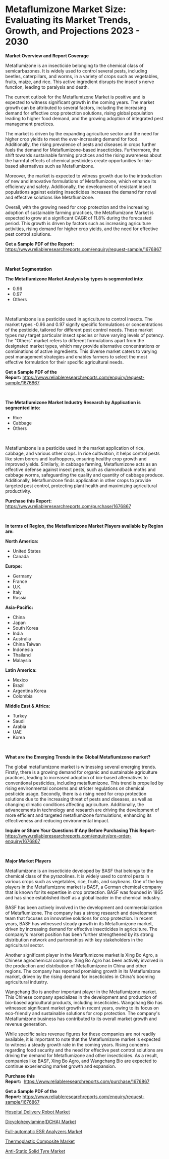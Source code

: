 <p><h1>Metaflumizone Market Size: Evaluating its Market Trends, Growth, and Projections 2023 - 2030</h1></p><p><strong>Market Overview and Report Coverage</strong></p>
<p><p>Metaflumizone is an insecticide belonging to the chemical class of semicarbazones. It is widely used to control several pests, including beetles, caterpillars, and worms, in a variety of crops such as vegetables, fruits, maize, and rice. This active ingredient disrupts the insect's nerve function, leading to paralysis and death.</p><p>The current outlook for the Metaflumizone Market is positive and is expected to witness significant growth in the coming years. The market growth can be attributed to several factors, including the increasing demand for effective crop protection solutions, rising global population leading to higher food demand, and the growing adoption of integrated pest management practices.</p><p>The market is driven by the expanding agriculture sector and the need for higher crop yields to meet the ever-increasing demand for food. Additionally, the rising prevalence of pests and diseases in crops further fuels the demand for Metaflumizone-based insecticides. Furthermore, the shift towards sustainable farming practices and the rising awareness about the harmful effects of chemical pesticides create opportunities for bio-based alternatives such as Metaflumizone.</p><p>Moreover, the market is expected to witness growth due to the introduction of new and innovative formulations of Metaflumizone, which enhance its efficiency and safety. Additionally, the development of resistant insect populations against existing insecticides increases the demand for novel and effective solutions like Metaflumizone.</p><p>Overall, with the growing need for crop protection and the increasing adoption of sustainable farming practices, the Metaflumizone Market is expected to grow at a significant CAGR of 11.8% during the forecasted period. This growth is driven by factors such as increasing agriculture activities, rising demand for higher crop yields, and the need for effective pest control solutions.</p></p>
<p><strong>Get a Sample PDF of the Report:</strong> <a href="https://www.reliableresearchreports.com/enquiry/request-sample/1676867">https://www.reliableresearchreports.com/enquiry/request-sample/1676867</a></p>
<p>&nbsp;</p>
<p><strong>Market Segmentation</strong></p>
<p><strong>The Metaflumizone Market Analysis by types is segmented into:</strong></p>
<p><ul><li>0.96</li><li>0.97</li><li>Others</li></ul></p>
<p>&nbsp;</p>
<p><p>Metaflumizone is a pesticide used in agriculture to control insects. The market types -0.96 and 0.97 signify specific formulations or concentrations of the pesticide, tailored for different pest control needs. These market types may target particular insect species or have varying levels of potency. The "Others" market refers to different formulations apart from the designated market types, which may provide alternative concentrations or combinations of active ingredients. This diverse market caters to varying pest management strategies and enables farmers to select the most effective formulation for their specific agricultural needs.</p></p>
<p><strong>Get a Sample PDF of the Report:</strong>&nbsp;<a href="https://www.reliableresearchreports.com/enquiry/request-sample/1676867">https://www.reliableresearchreports.com/enquiry/request-sample/1676867</a></p>
<p>&nbsp;</p>
<p><strong>The Metaflumizone Market Industry Research by Application is segmented into:</strong></p>
<p><ul><li>Rice</li><li>Cabbage</li><li>Others</li></ul></p>
<p>&nbsp;</p>
<p><p>Metaflumizone is a pesticide used in the market application of rice, cabbage, and various other crops. In rice cultivation, it helps control pests like stem borers and leafhoppers, ensuring healthy crop growth and improved yields. Similarly, in cabbage farming, Metaflumizone acts as an effective defense against insect pests, such as diamondback moths and cabbage worms, safeguarding the quality and quantity of cabbage produce. Additionally, Metaflumizone finds application in other crops to provide targeted pest control, protecting plant health and maximizing agricultural productivity.</p></p>
<p><strong>Purchase this Report:</strong>&nbsp; <a href="https://www.reliableresearchreports.com/purchase/1676867">https://www.reliableresearchreports.com/purchase/1676867</a></p>
<p>&nbsp;</p>
<p><strong>In terms of Region, the Metaflumizone Market Players available by Region are:</strong></p>
<p>
    <p> <strong> North America: </strong>
        <ul>
            <li>United States</li>
            <li>Canada</li>
        </ul>
        </p> 
    <p> <strong> Europe: </strong>
        <ul>
            <li>Germany</li>
            <li>France</li>
            <li>U.K.</li>
            <li>Italy</li>
            <li>Russia</li>
        </ul>
        </p> 
    <p> <strong> Asia-Pacific: </strong>
        <ul>
            <li>China</li>
            <li>Japan</li>
            <li>South Korea</li>
            <li>India</li>
            <li>Australia</li>
            <li>China Taiwan</li>
            <li>Indonesia</li>
            <li>Thailand</li>
            <li>Malaysia</li>
        </ul>
        </p> 
    <p> <strong> Latin America: </strong>
        <ul>
            <li>Mexico</li>
            <li>Brazil</li>
            <li>Argentina Korea</li>
            <li>Colombia</li>
        </ul>
        </p> 
    <p> <strong> Middle East & Africa: </strong>
        <ul>
            <li>Turkey</li>
            <li>Saudi</li>
            <li>Arabia</li>
            <li>UAE</li>
            <li>Korea</li>
        </ul>
    </p>
    </p>
<p>&nbsp;</p>
<p><strong>What are the Emerging Trends in the Global Metaflumizone market?</strong></p>
<p><p>The global metaflumizone market is witnessing several emerging trends. Firstly, there is a growing demand for organic and sustainable agriculture practices, leading to increased adoption of bio-based alternatives to conventional pesticides, including metaflumizone. This trend is propelled by rising environmental concerns and stricter regulations on chemical pesticide usage. Secondly, there is a rising need for crop protection solutions due to the increasing threat of pests and diseases, as well as changing climatic conditions affecting agriculture. Additionally, the advancements in technology and research are driving the development of more efficient and targeted metaflumizone formulations, enhancing its effectiveness and reducing environmental impact.</p></p>
<p><strong>Inquire or Share Your Questions If Any Before Purchasing This Report</strong>- <a href="https://www.reliableresearchreports.com/enquiry/pre-order-enquiry/1676867">https://www.reliableresearchreports.com/enquiry/pre-order-enquiry/1676867</a></p>
<p>&nbsp;</p>
<p><strong>Major Market Players</strong></p>
<p><p>Metaflumizone is an insecticide developed by BASF that belongs to the chemical class of the pyrazolines. It is widely used to control pests in various crops such as vegetables, rice, fruits, and soybeans. One of the key players in the Metaflumizone market is BASF, a German chemical company that is known for its expertise in crop protection. BASF was founded in 1865 and has since established itself as a global leader in the chemical industry.</p><p>BASF has been actively involved in the development and commercialization of Metaflumizone. The company has a strong research and development team that focuses on innovative solutions for crop protection. In recent years, BASF has witnessed steady growth in its Metaflumizone market, driven by increasing demand for effective insecticides in agriculture. The company's market position has been further strengthened by its strong distribution network and partnerships with key stakeholders in the agricultural sector.</p><p>Another significant player in the Metaflumizone market is Xing Bo Agro, a Chinese agrochemical company. Xing Bo Agro has been actively involved in the production and distribution of Metaflumizone in China and other regions. The company has reported promising growth in its Metaflumizone market, driven by the rising demand for insecticides in China's booming agricultural industry.</p><p>Wangchang Bio is another important player in the Metaflumizone market. This Chinese company specializes in the development and production of bio-based agricultural products, including insecticides. Wangchang Bio has witnessed significant market growth in recent years, owing to its focus on eco-friendly and sustainable solutions for crop protection. The company's Metaflumizone business has contributed to its overall market growth and revenue generation.</p><p>While specific sales revenue figures for these companies are not readily available, it is important to note that the Metaflumizone market is expected to witness a steady growth rate in the coming years. Rising concerns regarding food security and the need for effective pest control solutions are driving the demand for Metaflumizone and other insecticides. As a result, companies like BASF, Xing Bo Agro, and Wangchang Bio are expected to continue experiencing market growth and expansion.</p></p>
<p><strong>Purchase this Report:</strong>&nbsp;&nbsp;<a href="https://www.reliableresearchreports.com/purchase/1676867">https://www.reliableresearchreports.com/purchase/1676867</a></p>
<p></p>
<p><strong>Get a Sample PDF of the Report:</strong>&nbsp;<a href="https://www.reliableresearchreports.com/enquiry/request-sample/1676867">https://www.reliableresearchreports.com/enquiry/request-sample/1676867</a></p>
<p><p><a href="https://medium.com/@maxinefeest1904/hospital-delivery-robot-market-size-cagr-trends-2024-2030-1f6f63e24b00">Hospital Delivery Robot Market</a></p><p><a href="https://github.com/jonneygiverf/Market-Research-Report-List-1/blob/main/dicyclohexylaminedcha-market.md">Dicyclohexylamine(DCHA) Market</a></p><p><a href="https://www.linkedin.com/pulse/decoding-full-automatic-esr-analyzers-market-deep-dive-latest/">Full-automatic ESR Analyzers Market</a></p><p><a href="https://github.com/prosalinda88/Market-Research-Report-List-1/blob/main/thermoplastic-composite-market.md">Thermoplastic Composite Market</a></p><p><a href="https://www.linkedin.com/pulse/anti-static-solid-tyre-market-research-report-unlocks-analysis/">Anti-Static Solid Tyre Market</a></p></p>